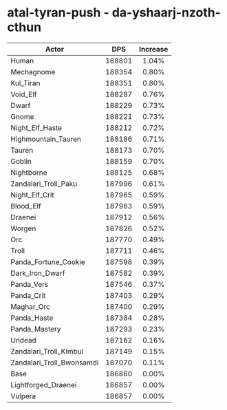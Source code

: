 # atal-tyran-push - da-yshaarj-nzoth-cthun
| Actor | DPS | Increase |
|---|:---:|:---:|
|Human|188801|1.04%|
|Mechagnome|188354|0.80%|
|Kul_Tiran|188351|0.80%|
|Void_Elf|188287|0.76%|
|Dwarf|188229|0.73%|
|Gnome|188221|0.73%|
|Night_Elf_Haste|188212|0.72%|
|Highmountain_Tauren|188186|0.71%|
|Tauren|188173|0.70%|
|Goblin|188159|0.70%|
|Nightborne|188125|0.68%|
|Zandalari_Troll_Paku|187996|0.61%|
|Night_Elf_Crit|187965|0.59%|
|Blood_Elf|187963|0.59%|
|Draenei|187912|0.56%|
|Worgen|187826|0.52%|
|Orc|187770|0.49%|
|Troll|187711|0.46%|
|Panda_Fortune_Cookie|187598|0.39%|
|Dark_Iron_Dwarf|187582|0.39%|
|Panda_Vers|187546|0.37%|
|Panda_Crit|187403|0.29%|
|Maghar_Orc|187400|0.29%|
|Panda_Haste|187384|0.28%|
|Panda_Mastery|187293|0.23%|
|Undead|187162|0.16%|
|Zandalari_Troll_Kimbul|187149|0.15%|
|Zandalari_Troll_Bwonsamdi|187070|0.11%|
|Base|186860|0.00%|
|Lightforged_Draenei|186857|0.00%|
|Vulpera|186857|0.00%|

